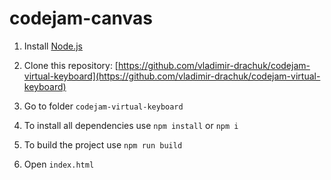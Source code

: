 # codejam-canvas
1. Install [Node.js](https://nodejs.org/en/download/)

2. Clone this repository: [https://github.com/vladimir-drachuk/codejam-virtual-keyboard](https://github.com/vladimir-drachuk/codejam-virtual-keyboard)
3. Go to folder  `codejam-virtual-keyboard`
4. To install all dependencies use `npm install` or `npm i`
5. To build the project use `npm run build`
6. Open `index.html`
